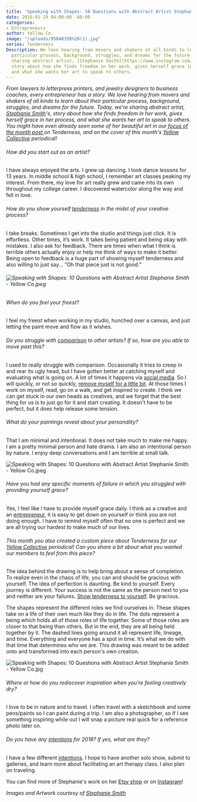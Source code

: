 ```yaml
---
title: 'Speaking with Shapes: 10 Questions with Abstract Artist Stephanie Smith'
date: 2018-01-19 04:00:00 -08:00
categories:
- Entrepreneurs
author: Yellow Co.
image: "/uploads/958A8350%20(1).jpg"
series: Tenderness
Description: We love hearing from movers and shakers of all kinds to learn about their
  particular process, background, struggles, and dreams for the future. Today, we're
  sharing abstract artist, [Stephanie Smith](https://www.instagram.com/stephrenea.art/)'s,
  story about how she finds freedom in her work, gives herself grace in her process,
  and what she wants her art to speak to others.
---
```


*From lawyers to letterpress printers, and jewelry designers to business coaches, every entrepreneur has a story. We love hearing from movers and shakers of all kinds to learn about their particular process, background, struggles, and dreams for the future. Today, we're sharing abstract artist, [Stephanie Smith](https://www.instagram.com/stephrenea.art/)'s, story about how she finds freedom in her work, gives herself grace in her process, and what she wants her art to speak to others. You might have even already seen some of her beautiful art in our [focus of the month post ](https://yellowco.co/blog/2018/01/01/tenderness-new-year-series/)on Tenderness, and on the cover of this month's [Yellow Collective](https://yellowco.co/membership/) periodical!*

###### How did you start out as an artist?

I have always enjoyed the arts. I grew up dancing. I took dance lessons for 13 years. In middle school & high school, I remember art classes peaking my interest. From there, my love for art really grew and came into its own throughout my college career. I discovered watercolor along the way and fell in love.

###### How do you show yourself [tenderness](https://yellowco.co/blog/2018/01/01/tenderness-new-year-series/) in the midst of your creative process?

I take breaks. Sometimes I get into the studio and things just click. It is effortless. Other times, it’s work. It takes being patient and being okay with mistakes. I also ask for feedback. There are times when what I think is terrible others actually enjoy or help me think of ways to make it better. Being open to feedback is a huge part of showing myself tenderness and also willing to just say... “Oh that piece just is not good.”

###### ![Speaking with Shapes: 10 Questions with Abstract Artist Stephanie Smith - Yellow Co.jpeg](/uploads/image1.jpeg)

###### When do you feel your freest?

I feel my freest when working in my studio, hunched over a canvas, and just letting the paint move and flow as it wishes.

###### Do you struggle with [comparison](https://yellowco.co/blog/2018/01/05/avoid-social-media-comparison/) to other artists? If so, how are you able to move past this?

I used to really struggle with comparison. Occasionally it tries to creep in and rear its ugly head, but I have gotten better at catching myself and evaluating what is going on. A lot of times it happens via [social media](https://yellowco.co/blog/2018/01/05/avoid-social-media-comparison/). So I will quickly, or not so quickly, [remove myself for a little bit](https://yellowco.co/blog/2017/07/14/learned-taking-three-months-off-social-media/). At those times I work on myself, read, go on a walk, and get inspired to create. I think we can get stuck in our own heads as creatives, and we forget that the best thing for us is to just go for it and start creating. It doesn't have to be perfect, but it does help release some tension.

###### What do your paintings reveal about your personality?

That I am minimal and intentional. It does not take much to make me happy. I am a pretty minimal person and hate drama. I am also an intentional person by nature. I enjoy deep conversations and I am terrible at small talk.

![Speaking with Shapes: 10 Questions with Abstract Artist Stephanie Smith - Yellow Co.jpeg](/uploads/image2.jpeg)

###### Have you had any specific moments of failure in which you struggled with providing yourself grace?

Yes, I feel like I have to provide myself grace daily. I think as a creative and an [entrepreneur,](https://yellowco.co/blog/category/entrepreneurs/) it is easy to get down on yourself or think you are not doing enough. I have to remind myself often that no one is perfect and we are all trying our hardest to make much of our lives.

###### This month you also created a custom piece about Tenderness for our [Yellow Collective](https://yellowco.co/membership/) periodical! Can you share a bit about what you wanted our members to feel from this piece?

The idea behind the drawing is to help bring about a sense of completion. To realize even in the chaos of life, you can and should be gracious with yourself. The idea of perfection is daunting. Be kind to yourself. Every journey is different. Your success is not the same as the person next to you and neither are your failures. [Show tenderness to yourself](https://yellowco.co/blog/2018/01/01/tenderness-new-year-series/). Be gracious.

The shapes represent the different roles we find ourselves in. These shapes take on a life of their own much like they do in life. The dots represent a being which holds all of those roles of life together. Some of those roles are closer to that being than others. But in the end, they are all being held together by it. The dashed lines going around it all represent life, lineage, and time. Everything and everyone has a spot in time. It’s what we do with that time that determines who we are. This drawing was meant to be added onto and transformed into each person's own creation.

![Speaking with Shapes: 10 Questions with Abstract Artist Stephanie Smith - Yellow Co.jpg](/uploads/yellowco2%20(1).jpg)

###### Where or how do you rediscover inspiration when you’re feeling creatively dry?

I love to be in nature and to travel. I often travel with a sketchbook and some pens/paints so I can paint during a trip. I am also a photographer, so if I see something inspiring while out I will snap a picture real quick for a reference photo later on.

###### Do you have any [intentions](https://yellowco.co/blog/2018/01/10/new-year-resolution-goals-word-intention/) for 2018? If yes, what are they?

I have a few different [intentions](https://yellowco.co/blog/2018/01/10/new-year-resolution-goals-word-intention/). I hope to have another solo show, submit to galleries, and learn more about facilitating an art therapy class. I also plan on traveling.

You can find more of Stephanie's work on her [Etsy shop](https://www.etsy.com/shop/stephrenea) or on [Instagram](https://www.instagram.com/stephrenea.art/)!

*Images and Artwork courtesy of [Stephanie Smith](https://www.instagram.com/stephrenea.art/)*